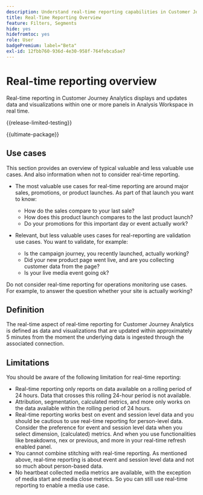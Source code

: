 ```yaml
---
description: Understand real-time reporting capabilities in Customer Journey Analytics.
title: Real-Time Reporting Overview
feature: Filters, Segments
hide: yes
hidefromtoc: yes
role: User
badgePremium: label="Beta"
exl-id: 12fbb760-936d-4e30-958f-764febca5ae7
---
```

# Real-time reporting overview

Real-time reporting in Customer Journey Analytics displays and updates data and visualizations within one or more panels in Analysis Workspace in real time.

{{release-limited-testing}}

{{ultimate-package}}

## Use cases

This section provides an overview of typical valuable and less valuable use cases. And also information when not to consider real-time reporting.

* The most valuable use cases for real-time reporting are around major sales, promotions, or product launches. 
As part of that launch you want to know:

  * How do the sales compare to your last sale?
  * How does this product launch compares to the last product launch?
  * Do your promotions for this important day or event actually work?

* Relevant, but less valuable uses cases for real-reporting are validation use cases. 
You want to validate, for example:

  * Is the campaign journey, you recently launched, actually working?
  * Did your new product page went live, and are you collecting customer data from the page?
  * Is your live media event going ok?

Do not consider real-time reporting for operations monitoring use cases. For example, to answer the question whether your site is actually working?


## Definition

The real-time aspect of real-time reporting for Customer Journey Analytics is defined as data and visualizations that are updated within approximately 5 minutes from the moment the underlying data is ingested through the associated connection.

## Limitations

You should be aware of the following limitation for real-time reporting:

* Real-time reporting only reports on data available on a rolling period of 24 hours. Data that crosses this rolling 24-hour period is not available.
* Attribution, segmentation, calculated metrics, and more only works on the data available within the rolling period of 24 hours.
* Real-time reporting works best on event and session level data and you should be cautious to use real-time reporting for person-level data. <!--Need to explain this a bit better --> Consider the preference for event and session level data when you select dimension, (calculated) metrics. And when you use functionalities like breakdowns, nex or previous, and more in your real-time refresh enabled panel.
* You cannot combine stitching with real-time reporting. <!-- Do we need to explain this in more detail, why? --> As mentioned above, real-time reporting is about event and session level data and not so much about person-based data.
* No heartbeat collected media metrics are available, with the exception of media start and media close metrics. So you can still use real-time reporting to enable a media use case.
